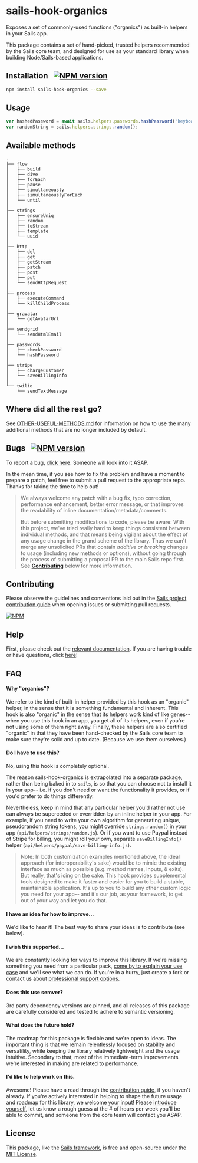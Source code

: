 # sails-hook-organics

Exposes a set of commonly-used functions ("organics") as built-in helpers in your Sails app.

This package contains a set of hand-picked, trusted helpers recommended by the
Sails core team, and designed for use as your standard library when building
Node/Sails-based applications.

## Installation &nbsp; [![NPM version](https://badge.fury.io/js/sails-hook-organics.svg)](http://npmjs.com/package/sails-hook-organics)

```bash
npm install sails-hook-organics --save
```


## Usage

```js
var hashedPassword = await sails.helpers.passwords.hashPassword('keyboardcat');
var randomString = sails.helpers.strings.random();
```


## Available methods

```
.
├── flow
│   ├── build
│   ├── dive
│   ├── forEach
│   ├── pause
│   ├── simultaneously
│   ├── simultaneouslyForEach
│   └── until
│
├── strings
│   ├── ensureUniq
│   ├── random
│   ├── toStream
│   ├── template
│   └── uuid
│
├── http
│   ├── del
│   ├── get
│   ├── getStream
│   ├── patch
│   ├── post
│   ├── put
│   └── sendHttpRequest
│
├── process
│   ├── executeCommand
│   └── killChildProcess
│
├── gravatar
│   └── getAvatarUrl
│
├── sendgrid
│   └── sendHtmlEmail
│
├── passwords
│   ├── checkPassword
│   └── hashPassword
│
├── stripe
│   ├── chargeCustomer
│   └── saveBillingInfo
│
└── twilio
    └── sendTextMessage

```


<!--

Note:  Currently, the inclusion of "fs" is experimental, and deliberately
not documented here yet.  This is because, in most cases, you shouldn't be doing
stuff to the local filesystem in your production web server code.  That said,
there are plenty of valid use cases for this in builds, unrelated packages
and tools, etc- it just isn't worth it to include the methods in these docs
and potentially confuse people.

Here they are for posterity:

│
├── fs
│   ├── cp
│   ├── ensureDir
│   ├── exists
│   ├── ls
│   ├── mkdir
│   ├── mv
│   ├── readJson
│   ├── readStream
│   ├── read
│   ├── rmrf
│   ├── writeJson
│   ├── writeStream
│   └── write

-->


## Where did all the rest go?

See [OTHER-USEFUL-METHODS.md](https://github.com/sailshq/sails-hook-organics/blob/a27db6c93e7333f5036a54ceb13a2e3b3fa0ae26/OTHER-USEFUL-METHODS.md) for information on how to use the many additional methods that are no longer included by default.


## Bugs &nbsp; [![NPM version](https://badge.fury.io/js/sails-hook-organics.svg)](http://npmjs.com/package/sails-hook-organics)

To report a bug, [click here](http://sailsjs.com/bugs).  Someone will look into it ASAP.

In the mean time, if you see how to fix the problem and have a moment to prepare a patch, feel free to submit a pull request to the appropriate repo.  Thanks for taking the time to help out!

> We always welcome any patch with a bug fix, typo correction, performance enhancement, better error message,
> or that improves the readability of inline documentation/metadata/comments.
>
> But before submitting modifications to code, please be aware:
> With this project, we've tried really hard to keep things consistent between individual methods,
> and that means being vigilant about the effect of any usage change in the grand scheme of the library.
> Thus we can't merge any unsolicited PRs that contain _additive or breaking_ changes to usage (including
> new methods or options), without going through the process of submitting a proposal PR to the main Sails
> repo first.  See [**Contributing**](#contributing) below for more information.


## Contributing

Please observe the guidelines and conventions laid out in the [Sails project contribution guide](http://sailsjs.com/documentation/contributing) when opening issues or submitting pull requests.

[![NPM](https://nodei.co/npm/sails-hook-organics.png?downloads=true)](http://npmjs.com/package/sails-hook-organics)


## Help

First, please check out the [relevant documentation](#usage).  If you are having trouble or have questions, click [here](http://sailsjs.com/support)!


<!--

## Advanced Usage

For compatibility, or for use outside of a Sails app, these helper definitions
can also be accessed directly:

```js
var organics = require('sails-hook-organics/accessible/dry');
// => raw definitions, like:
// {
//   …
//   stripe: {
//     description: 'Communicate with the Stripe API to charge credit cards, etc.',
//     methodDefsByIdt: {
//       saveBillingInfo: {
//         inputs: …,
//         exits: …,
//         fn: …
//       }
//     }
//   },
//   …
// }


var yourLibrary = function(slug){
  // …
  // For example of how to build these defs into Callables, see:
  // http://github.com/sailshq/sails-hook-organics/tree/v0.11.2
  // …
};
```



Then, e.g.:

```js
var hashedPassword = await yourLibrary('passwords').hashPassword('keyboardcat');
var randomString = yourLibrary('strings').random();
```


### Custom usage

You can also customize your desired usage pattern:

```js
var stdlib = require('sails-stdlib').customize({arginStyle:'named', execStyle:'deferred'});

var hashedPassword = await sails.stdlib('passwords').hashPassword({
  password: 'keyboardcat'
});
var randomString = await sails.stdlib('strings').random();
// …
var anotherWayToGetRandomString = sails.stdlib('strings').random().now();
```

 -->


## FAQ

#### Why "organics"?

We refer to the kind of built-in helper provided by this hook as an "organic" helper, in the sense that it is something fundamental and inherent.
This hook is also "organic" in the sense that its helpers work kind of like genes-- when you use this hook in an app, you get all of its helpers,
even if you're not using some of them right away.  Finally, these helpers are also certified "organic" in that they have been hand-checked by
the Sails core team to make sure they're solid and up to date.  (Because we use them ourselves.)

#### Do I have to use this?

No, using this hook is completely optional.

The reason sails-hook-organics is extrapolated into a separate package, rather than being baked in to `sails`, is so that you can choose not to install it in your app-- i.e. if you don't need or want the functionality it provides, or if you'd prefer to do things differently.

Nevertheless, keep in mind that any particular helper you'd rather not use can always be superceded or overridden by an inline helper in your app.  For example, if you need to write your own algorithm for generating unique, pseudorandom string tokens, you might override `strings.random()` in your app (`api/helpers/strings/random.js`).  Or if you want to use Paypal instead of Stripe for billing, you might roll your own, separate `saveBillingInfo()` helper (`api/helpers/paypal/save-billing-info.js`).

> Note: In both customization examples mentioned above, the ideal approach (for interoperability's sake) would be to mimic the existing interface as much as possible (e.g. method names, inputs, & exits).  But really, that's icing on the cake.  This hook provides supplemental tools designed to make it faster and easier for you to build a stable, maintainable application.  It's up to you to build any other custom logic you need for your app-- and it's our job, as your framework, to get out of your way and let you do that.

#### I have an idea for how to improve...

We'd like to hear it!  The best way to share your ideas is to contribute (see below).

#### I wish this supported...

We are constantly looking for ways to improve this library. If we're missing something you need from a particular pack,
[come by to explain your use case](https://sailsjs.com/support) and we'll see what we can do.  If you're in a hurry, just create a fork or contact us about [professional support options](https://sailsjs.com/about).

#### Does this use semver?

3rd party dependency versions are pinned, and all releases of this package are carefully considered and tested to adhere to semantic versioning.

#### What does the future hold?

The roadmap for this package is flexible and we're open to ideas.  The important thing is that we remain relentlessly focused on stability and versatility,
while keeping the library relatively lightweight and the usage intuitive.  Secondary to that, most of the immediate-term
improvements we're interested in making are related to performance.

#### I'd like to help work on this.

Awesome!  Please have a read through the [contribution guide](http://sailsjs.com/contribute), if you haven't already.  If you're actively interested in helping to shape the future usage and roadmap for this library, we welcome your input!  Please [introduce yourself](https://sailsjs.com/contact), let us know a rough guess at the # of hours per week you'll be able to commit, and someone from the core team will contact you ASAP.

## License

This package, like the [Sails framework](http://sailsjs.com), is free and open-source under the [MIT License](http://sailsjs.com/license).
